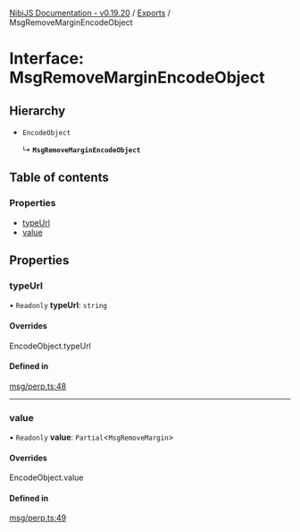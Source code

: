 [NibiJS Documentation - v0.19.20](../intro.md) / [Exports](../modules.md) / MsgRemoveMarginEncodeObject

# Interface: MsgRemoveMarginEncodeObject

## Hierarchy

- `EncodeObject`

  ↳ **`MsgRemoveMarginEncodeObject`**

## Table of contents

### Properties

- [typeUrl](MsgRemoveMarginEncodeObject.md#typeurl)
- [value](MsgRemoveMarginEncodeObject.md#value)

## Properties

### typeUrl

• `Readonly` **typeUrl**: `string`

#### Overrides

EncodeObject.typeUrl

#### Defined in

[msg/perp.ts:48](https://github.com/NibiruChain/ts-sdk/blob/6819e4e/packages/nibijs/src/msg/perp.ts#L48)

___

### value

• `Readonly` **value**: `Partial`<`MsgRemoveMargin`\>

#### Overrides

EncodeObject.value

#### Defined in

[msg/perp.ts:49](https://github.com/NibiruChain/ts-sdk/blob/6819e4e/packages/nibijs/src/msg/perp.ts#L49)
